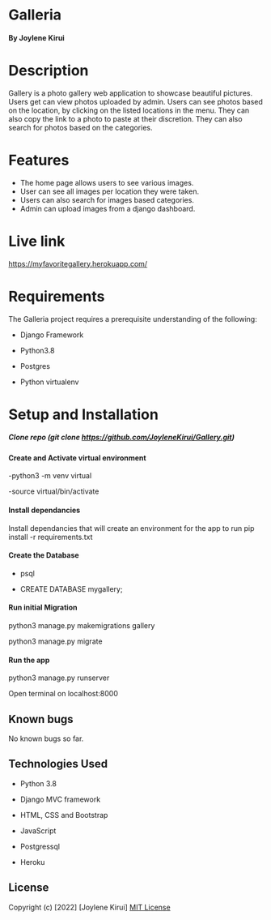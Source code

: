 # Galleria


#### By Joylene Kirui

# Description
Gallery is a photo gallery web application to showcase beautiful pictures. Users get can view photos uploaded by admin. Users can see photos based on the location, by clicking on the listed locations in the menu. They can also copy the link to a photo to paste at their discretion. They can also search for photos based on the categories.

# Features
- The home page allows users to see various images.
- User can see all images per location they were taken.
- Users can also search for images based categories.
- Admin can upload images from a django dashboard.

# Live link
https://myfavoritegallery.herokuapp.com/

# Requirements
The Galleria project requires a prerequisite understanding of the following:

- Django Framework

- Python3.8

- Postgres

- Python virtualenv

# Setup and Installation
##### Clone repo (git clone https://github.com/JoyleneKirui/Gallery.git)

####  Create and Activate virtual environment
-python3 -m venv virtual

-source virtual/bin/activate

#### Install dependancies
Install dependancies that will create an environment for the app to run pip install -r requirements.txt

#### Create the Database
- psql

- CREATE DATABASE mygallery;

#### Run initial Migration
python3 manage.py makemigrations gallery

python3 manage.py migrate

#### Run the app
python3 manage.py runserver

Open terminal on localhost:8000

## Known bugs
No known bugs so far.

## Technologies Used
- Python 3.8

- Django MVC framework

- HTML, CSS and Bootstrap

- JavaScript

- Postgressql

- Heroku

##  License
Copyright (c) [2022] [Joylene Kirui]
[MIT License](https://choosealicense.com/licenses/mit/)